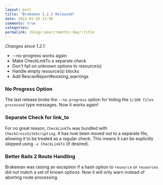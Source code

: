 ```yaml
---
layout: post
title: "Brakeman 1.2.2 Released"
date: 2012-01-26 13:58
comments: true
categories:
permalink: /blog/:year/:month/:day/:title
---
```


*Changes since 1.2.1:*

 * --no-progress works again
 * Make CheckLinkTo a separate check
 * Don't fail on unknown options to resource(s)
 * Handle empty resource(s) blocks
 * Add RescanReport#existing_warnings

### No Progress Option

The last release broke the `--no-progress` option for hiding the `1/100 files processed` type messages. Now it works again!

### Separate Check for link_to

For no great reason, `CheckLinkTo` was bundled with `CheckCrossSiteScripting`. It has now been moved out to a separate file, allowing it to be treated as a regular check. This means it can be explicitly skipped using `-x CheckLinkTo` (if desired).

### Better Rails 2 Route Handling

Brakeman was raising an exception if a hash option to `resource` or `resources` did not match a set of known options. Now it will only warn instead of aborting route processing.

